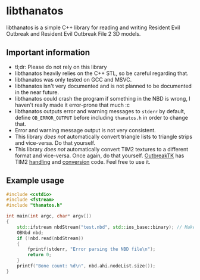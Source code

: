# libthanatos

libthanatos is a simple C++ library for reading and writing Resident Evil Outbreak and Resident Evil Outbreak File 2 3D models.

## Important information
* tl;dr: Please do not rely on this library
* libthanatos heavily relies on the C++ STL, so be careful regarding that.
* libthanatos was only tested on GCC and MSVC.
* libthanatos isn't very documented and is not planned to be documented in the near future.
* libthanatos could crash the program if something in the NBD is wrong, I haven't really made it error-prone that much :c
* libthanatos outputs error and warning messages to `stderr` by default, define `OB_ERROR_OUTPUT` before including `thanatos.h` in order to change that.
* Error and warning message output is not very consistent.
* This library *does not* automatically convert triangle lists to triangle strips and vice-versa. Do that yourself.
* This library *does not* automatically convert TIM2 textures to a different format and vice-versa. Once again, do that yourself. [OutbreakTK](https://github.com/Fothsid/OutbreakTK) has TIM2 [handling](https://github.com/Fothsid/OutbreakTK/blob/master/common/tim2.c) and [conversion](https://github.com/Fothsid/OutbreakTK/blob/master/outbreaktim2/main.c) code. Feel free to use it.

## Example usage

```cpp
#include <cstdio>
#include <fstream>
#include "thanatos.h"

int main(int argc, char* argv[])
{
    std::ifstream nbdStream("test.nbd", std::ios_base::binary); // Make sure it's in std::ios_base::binary mode
    OBNbd nbd;
    if (!nbd.read(nbdStream))
    {
        fprintf(stderr, "Error parsing the NBD file\n");
        return 0;
    }
    printf("Bone count: %d\n", nbd.ahi.nodeList.size());
}

```
